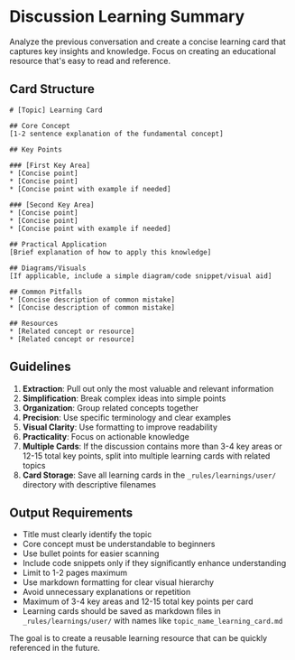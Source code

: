 # Discussion Learning Summary

Analyze the previous conversation and create a concise learning card that captures key insights and knowledge. Focus on creating an educational resource that's easy to read and reference.

## Card Structure

```
# [Topic] Learning Card

## Core Concept
[1-2 sentence explanation of the fundamental concept]

## Key Points

### [First Key Area]
* [Concise point]
* [Concise point]
* [Concise point with example if needed]

### [Second Key Area]
* [Concise point]
* [Concise point]
* [Concise point with example if needed]

## Practical Application
[Brief explanation of how to apply this knowledge]

## Diagrams/Visuals
[If applicable, include a simple diagram/code snippet/visual aid]

## Common Pitfalls
* [Concise description of common mistake]
* [Concise description of common mistake]

## Resources
* [Related concept or resource]
* [Related concept or resource]
```

## Guidelines

1. **Extraction**: Pull out only the most valuable and relevant information
2. **Simplification**: Break complex ideas into simple points
3. **Organization**: Group related concepts together
4. **Precision**: Use specific terminology and clear examples
5. **Visual Clarity**: Use formatting to improve readability
6. **Practicality**: Focus on actionable knowledge
7. **Multiple Cards**: If the discussion contains more than 3-4 key areas or 12-15 total key points, split into multiple learning cards with related topics
8. **Card Storage**: Save all learning cards in the `_rules/learnings/user/` directory with descriptive filenames

## Output Requirements

- Title must clearly identify the topic
- Core concept must be understandable to beginners
- Use bullet points for easier scanning
- Include code snippets only if they significantly enhance understanding
- Limit to 1-2 pages maximum
- Use markdown formatting for clear visual hierarchy
- Avoid unnecessary explanations or repetition
- Maximum of 3-4 key areas and 12-15 total key points per card
- Learning cards should be saved as markdown files in `_rules/learnings/user/` with names like `topic_name_learning_card.md`

The goal is to create a reusable learning resource that can be quickly referenced in the future.
